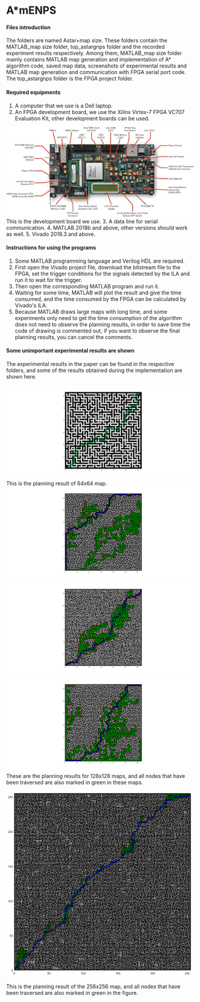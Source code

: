 # A*mENPS

#### Files introduction
The folders are named Astar+map size. These folders contain the MATLAB_map size folder, top_astargnps folder and the recorded experiment results respectively. Among them, MATLAB_map size folder mainly contains MATLAB map generation and implementation of A* algorithm code, saved map data, screenshots of experimental results and MATLAB map generation and communication with FPGA serial port code. The top_astargnps folder is the FPGA project folder.

#### Required equipments
1. A computer that we use is a Dell laptop.
2. An FPGA development board, we use the Xilinx Virtex-7 FPGA VC707 Evaluation Kit, other development boards can be used.
   
![1](figures/FPGA.jpg)
This is the development board we use.
3. A data line for serial communication.
4. MATLAB 2018b and above, other versions should work as well.
5. Vivado 2018.3 and above.

#### Instructions for using the programs

1. Some MATLAB programming language and Verilog HDL are required.
2. First open the Vivado project file, download the bitstream file to the FPGA, set the trigger conditions for the signals detected by the ILA and run it to wait for the trigger.
3. Then open the corresponding MATLAB program and run it.
4. Waiting for some time, MATLAB will plot the result and give the time consumed, and the time consumed by the FPGA can be calculated by Vivado's ILA.
5. Because MATLAB draws large maps with long time, and some experiments only need to get the time consumption of the algorithm does not need to observe the planning results, in order to save time the code of drawing is commented out, if you want to observe the final planning results, you can cancel the comments.

#### Some unimportant experimental results are shown

The experimental results in the paper can be found in the respective folders, and some of the results obtained during the implementation are shown here.

![1](figures/64.png)
This is the planning result of 64x64 map.
![1](figures/128.png)
![1](figures/128128.png)
![1](figures/1281282.png)
These are the planning results for 128x128 maps, and all nodes that have been traversed are also marked in green in these maps.

![1](figures/256.png)

This is the planning result of the 256x256 map, and all nodes that have been traversed are also marked in green in the figure.

